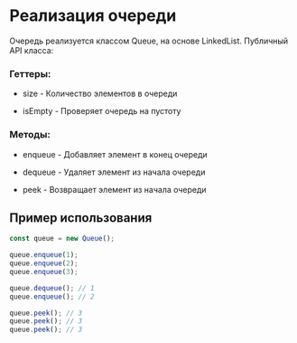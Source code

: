 # Реализация очереди

Очередь реализуется классом Queue, на основе LinkedList. Публичный API класса:

### Геттеры:

- size - Количество элементов в очереди

- isEmpty - Проверяет очередь на пустоту

### Методы:

- enqueue - Добавляет элемент в конец очереди

- dequeue - Удаляет элемент из начала очереди

- peek - Возвращает элемент из начала очереди

## Пример использования

```js
const queue = new Queue();

queue.enqueue(1);
queue.enqueue(2);
queue.enqueue(3);

queue.dequeue(); // 1
queue.enqueue(); // 2

queue.peek(); // 3
queue.peek(); // 3
queue.peek(); // 3
```
